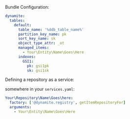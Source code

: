 Bundle Configuration:

```yaml
dynamite:
  tables:
    default:
      table_name: '%ddb_table_name%'
      partition_key_name: pk
      sort_key_name: sk
      object_type_attr: _ot
      managed_items:
        - Your\Entity\Name\Goes\Here
      indexes:
        GSI1:
          pk: gsi1pk
          sk: gsi1sk
```

Defining a repository as a service:

somewhere in your `services.yaml`:

```yaml
Your\Repository\Name\Goes\here:
  factory: ['@dynamite.registry', getItemRepositoryFor]
  arguments:
    - Your\Entity\Name\Goes\Here
```